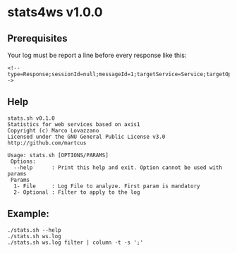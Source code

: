 # stats4ws v1.0.0

## Prerequisites
Your log must be report a line before every response like this:
```
<!--type=Response;sessionId=null;messageId=1;targetService=Service;targetOperation=Operation;requestTime=1571379171703;responseTime=1571379172226;exectime=523-->
```

## Help
```
stats.sh v0.1.0
Statistics for web services based on axis1
Copyright (c) Marco Lovazzano
Licensed under the GNU General Public License v3.0
http://github.com/martcus

Usage: stats.sh [OPTIONS/PARAMS]
 Options:
  --help      : Print this help and exit. Option cannot be used with params
 Params
  1- File     : Log File to analyze. First param is mandatory
  2- Optional : Filter to apply to the log
```

## Example:
```
./stats.sh --help
./stats.sh ws.log
./stats.sh ws.log filter | column -t -s ';'
```
